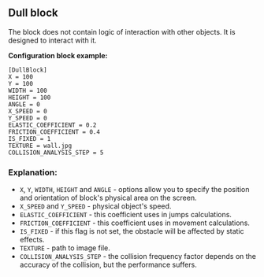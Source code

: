  ## Dull block

 The block does not contain logic of interaction with other objects. It is designed to interact with it.

 **Configuration block example:**

    [DullBlock]
    X = 100
    Y = 100
    WIDTH = 100
    HEIGHT = 100
    ANGLE = 0
    X_SPEED = 0
    Y_SPEED = 0
    ELASTIC_COEFFICIENT = 0.2
    FRICTION_COEFFICIENT = 0.4
    IS_FIXED = 1
    TEXTURE = wall.jpg
    COLLISION_ANALYSIS_STEP = 5

 ### Explanation:

 * `X`, `Y`, `WIDTH`, `HEIGHT` and `ANGLE` - options allow you to specify the position and orientation of block's physical area on the screen.
 * `X_SPEED` and `Y_SPEED` - physical object's speed.
 * `ELASTIC_COEFFICIENT` - this coefficient uses in jumps calculations.
 * `FRICTION_COEFFICIENT` - this coefficient uses in movement calculations.
 * `IS_FIXED` - if this flag is not set, the obstacle will be affected by static effects.
 * `TEXTURE` - path to image file.
 * `COLLISION_ANALYSIS_STEP` - the collision frequency factor depends on the accuracy of the collision, but the performance suffers.